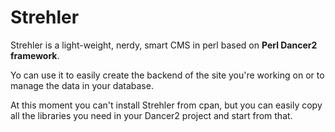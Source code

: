 Strehler
========

Strehler is a light-weight, nerdy, smart CMS in perl based on __Perl Dancer2 framework__.

Yo can use it to easily create the backend of the site you're working on or to manage the data in your database.

At this moment you can't install Strehler from cpan, but you can easily copy all the libraries you need in your Dancer2 project and start from that.
